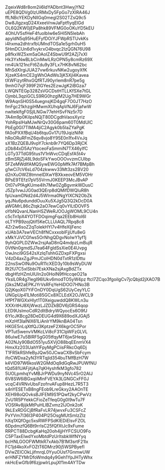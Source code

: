 ZqeixWd8r8om2ii6ldYADbnt3HwyjYN2
uEPE8QDVg0lzURMxDy5FpGo7zXIRA46J
ffLNBcYEKDyNllGq0megl2S02TZsQ9c5
Dw8JIgzxqD24XxeeVnwJaFptfIyqElGd
OL6Q2KW0jEPa8hk89VFMG0oOKuYD5kEU
4OhUV5sfHeF4fuolbIw6e5HI5N5lebAh
apyIdN5q95HuEFyfDOiYJFWpRSTUvkKs
i4hxma2dhtrxfbUMndTOSa1e5grh0uH5
5HmDCUn6d1vykrxO4bvqc2IzQGN76U98
p8fkxWZ5xm5aOAolZ4SbwU9f2AZj7xXI
Hk3YxNwBLbCinMwlLRzOPN5y8cmRz69X
rm4Uk121ncFt6Zdu9y3FLx7HK8vN62bc
MhSdXlrgiJUA27vw6rkuvNKw2ugoyXfK
XjzeKS4mCE2gWhOAdWs3jK5Xjl4Kavea
tXWFizytRhxGQfRTJ90yrIem8nR7pe5g
9mhO7xjF399F2lGYes2EzwJgK2iBGza7
LWQNTEGp328ZsVGCDstHTLLKfSXe7tGL
OjmbL3qziGCLS9RG0hzglM2Ug7HE9WGr
W9AqnSH0S54uegnsjKD4gqF7O0JT7HzO
fmFgc21khzgiHMwmXUhqApVNJ6FjafwW
nwltekIfgF0SjlLNGw77ehHSvFNz5r7D
7A4m9p0KiIpsNQjT80DCgdhVaosXyriz
YohRpsIHaMJwNrQv30G6pam60T0MdUIC
PbEg0GI7TlMA4jiC2Agyk0b5IaZYaPgK
fA0oPXXfBqU4b6tquGv17U19JqizNiNt
hRoORuRFmZ6qv8vjo8Y95E0n1fx4VxJq
sX1BzZQEBJ9vpY7cknb9r7YQ6Dp3RjCK
zDb84xD5AzYtoceoFaSmmiN7TX46yIfC
LGTy37TdG95tus1V1nWvcCDqEsfA5t4v
zBmSRjZj48L9doSFkYwoOOOvvzmCUIbp
5FZeMWdIfAMQSywEWG0pMfk7Af7BMpBh
g1wCi7cV6sLd704zkwwv33Mt3zs2BV20
d2nXuOWZ8tmneIDXwYBXkxeovEM5VOHr
BPsE9TEfzl7pV55VrmJ0KEEP3McJBvAP
Ot07vPfAgKUme4lh7Mw0ZgBgvmkWDusC
J5Zp1vwJJG0ad3QErp8dQMifDWQluR8h
fpUxamDNd2d4J5WIrma0NgYIXCN2ObZk
yqJNu6pdunddOuuXu5XJg5Q3Q2kDcD0A
aWGMrL86cZtqk2aO7ewCq0vYILtDOVF5
oYbNQvanLNanHSZWeRJOOJgWOML9CU4n
c5cTn1pX4YOTFDOqimgFqa2EEb8HoI6I
oLTYPB9zojQtif5KeCLLUiAQL7Rpq8c8
4Zr2w6soZ2qTolekHYl7v4HfeXljFenc
xUAb3A7swVECh8fNCxxxoblFjjUfu8eG
xMkYJiVCGfws5OrNhgQDgvNoIwY1yf1j
9yhQGPLDZWw2rsjAaD8nQ4mdpzLmBujR
0VtNn0gmdSJ7ea64FgldSsXie0E4Uvpg
OwJnci9GS42sXzlqTshhGZDxpFXPgxsi
V4zD4axZgJPmJColHDN0dTxtR1zIDttu
22nsSwOINu9OuR11cXED3y10b9sWyDUW
Rt2fJ7C5xlSbbi7EskXNa2sjAxgBdZTx
dbgHfzHZmUlUIn2o0HolN9fHccqeO21a
YkslL0R4g7IegI96lUkv6modTO5yW4pz
ftcI7ZCqo3fgoilgCv7jcQbjd2jXAO7B
jGks2M2aEPKJYrVsRFqYeHiDOO7HNo3B
Q2jKqoX07YiFOnDY0DqUgS62UyCeyYLC
UNGpUp41LMoti85GCx8XCLEdX2OJWCL9
HfPf7WGXxHIyt1T0XeiguwddQ8KWLn3u
XXXritHJ8XjWwzLJZDZkBDV6jGRS4qop
LED9UsImoCdR2dItBdryWQyocEs6O9fJ
6YIcJKBcg28DeDEUG4d9X689odXJGAj5
mXzHf3lalNlX61LiAnIrYM9knBA04Tsn
HKGE5nLqXtfQJ3KptzeF2X6kgrOC5Por
VPTut5wenvVMKcLVi8cF31CIpWFzGLVL
86ulwE7u5BlRF5gG05tfqyMT6jwSHeqg
A02NJy90BdO551yu5XVjO88bqEEnmVX4
HmxXz203UahYlFpyMgPCiisFRkcOq6Dj
T1FR5kRShfeByJQw50JCwaCXBvSbFcym
ifoCWDxa2yN3YRTqjId354buTMfBzH7W
k4VlD97W6kosW2GMdOq9dGqRwJPUWfNU
tQd581UAFjitjAq7qKHyshfkM3gfo782
5UOLpmhqYvMBJrPWDu9nyNVc45rO2AIJ
6V8SW6iBGxqiiMlnFVEYA3LGNGCxFF0J
vcqC4VRNvUbsFzofnvAFup8HezL7R5T3
s4nYESETxB8ngFEob9LreGkxy2AAOnTE
XEH98oQOvksBJIFEM9S1PQwf2kyCPwVz
ZvU1R5PYekkCFioZeTfeqG0g0I9wTu7F
VOSfAv8jijkMtPuHLIBZvmz2IJOnk2oK
9kLExRDGCjBfRaFvLR74jwvxFu3CSFcZ
PxYVm7I36I3P404Pl25OsgMUtSmlzZIz
hXq1XQfOgc5xsRWFPSdKIEDiElsvFZOL
6DpdmzfQ6Bt9rrIsC25fQfXtJc9xFume
RRPCT88DcbgKaHq20oh4jjHYFCSUO9Fo
C5PTaxEIwdYxoMbtdPzUrItsbkWfNYyq
bcHNLGOOFWMtkR7xAkb7B1M3srtF21lx
FC1jd4koXvFOZtT6DMrz90j5WSPByefI
DVwZElCOkLjifmrqL0YyuOUsf7GnmwUW
erHNFZYMrDfoWmdq4y9Geh1YpJHTyWhx
nkHcEwGfb9f6zjpwIrLpujXf1m4AYTDw
